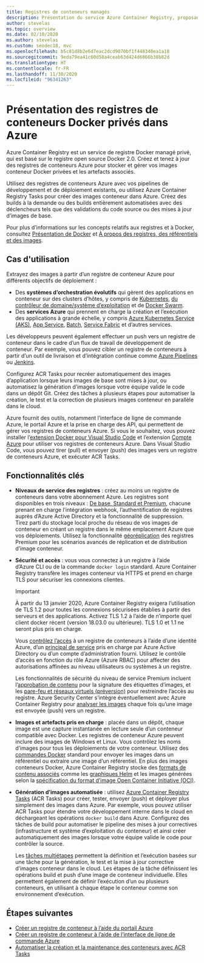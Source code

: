 ```yaml
---
title: Registres de conteneurs managés
description: Présentation du service Azure Container Registry, proposant des registres Docker privés, gérés et basés sur le cloud.
author: stevelas
ms.topic: overview
ms.date: 02/10/2020
ms.author: stevelas
ms.custom: seodec18, mvc
ms.openlocfilehash: b5c81d8b2e6d7eac2dcd9070bf1f448340ea1a18
ms.sourcegitcommit: 9eda79ea41c60d58a4ceab63d424d6866b38b82d
ms.translationtype: HT
ms.contentlocale: fr-FR
ms.lasthandoff: 11/30/2020
ms.locfileid: "96341263"
---
```

# <a name="introduction-to-private-docker-container-registries-in-azure"></a>Présentation des registres de conteneurs Docker privés dans Azure

Azure Container Registry est un service de registre Docker managé privé, qui est basé sur le registre open source Docker 2.0. Créez et tenez à jour des registres de conteneurs Azure pour stocker et gérer vos images conteneur Docker privées et les artefacts associés.

Utilisez des registres de conteneurs Azure avec vos pipelines de développement et de déploiement existants, ou utilisez Azure Container Registry Tasks pour créer des images conteneur dans Azure. Créez des builds à la demande ou des builds entièrement automatisées avec des déclencheurs tels que des validations du code source ou des mises à jour d’images de base.

Pour plus d’informations sur les concepts relatifs aux registres et à Docker, consultez [Présentation de Docker](https://docs.docker.com/engine/docker-overview/) et [À propos des registres, des référentiels et des images](container-registry-concepts.md).

## <a name="use-cases"></a>Cas d'utilisation

Extrayez des images à partir d’un registre de conteneur Azure pour différents objectifs de déploiement :

* Des **systèmes d’orchestration évolutifs** qui gèrent des applications en conteneur sur des clusters d’hôtes, y compris de [Kubernetes](https://kubernetes.io/docs/), [du contrôleur de domaine/système d’exploitation](https://docs.mesosphere.com/) et de [Docker Swarm](https://docs.docker.com/get-started/swarm-deploy/).
* Des **services Azure** qui prennent en charge la création et l’exécution des applications à grande échelle, y compris [Azure Kubernetes Service (AKS)](../aks/index.yml), [App Service](../app-service/index.yml), [Batch](../batch/index.yml), [Service Fabric](../service-fabric/index.yml) et d’autres services.

Les développeurs peuvent également effectuer un push vers un registre de conteneur dans le cadre d’un flux de travail de développement de conteneur. Par exemple, vous pouvez cibler un registre de conteneurs à partir d’un outil de livraison et d’intégration continue comme [Azure Pipelines](/azure/devops/pipelines/ecosystems/containers/acr-template) ou [Jenkins](https://jenkins.io/).

Configurez ACR Tasks pour recréer automatiquement des images d’application lorsque leurs images de base sont mises à jour, ou automatisez la génération d’images lorsque votre équipe valide le code dans un dépôt Git. Créez des tâches à plusieurs étapes pour automatiser la création, le test et la correction de plusieurs images conteneur en parallèle dans le cloud.

Azure fournit des outils, notamment l’interface de ligne de commande Azure, le portail Azure et la prise en charge des API, qui permettent de gérer vos registres de conteneurs Azure. Si vous le souhaitez, vous pouvez installer l’[extension Docker pour Visual Studio Code](https://code.visualstudio.com/docs/azure/docker) et l’extension [Compte Azure](https://marketplace.visualstudio.com/items?itemName=ms-vscode.azure-account) pour utiliser vos registres de conteneurs Azure. Dans Visual Studio Code, vous pouvez tirer (pull) et envoyer (push) des images vers un registre de conteneurs Azure, et exécuter ACR Tasks.

## <a name="key-features"></a>Fonctionnalités clés

* **Niveaux de service des registres** : créez au moins un registre de conteneurs dans votre abonnement Azure. Les registres sont disponibles en trois niveaux : [De base, Standard et Premium](container-registry-skus.md), chacune prenant en charge l’intégration webhook, l’authentification de registres auprès d’Azure Active Directory et la fonctionnalité de suppression. Tirez parti du stockage local proche du réseau de vos images de conteneur en créant un registre dans le même emplacement Azure que vos déploiements. Utilisez la fonctionnalité [géoréplication](container-registry-geo-replication.md) des registres Premium pour les scénarios avancés de réplication et de distribution d’image conteneur. 

* **Sécurité et accès** : vous vous connectez à un registre à l’aide d’Azure CLI ou de la commande `docker login` standard. Azure Container Registry transfère les images conteneur via HTTPS et prend en charge TLS pour sécuriser les connexions clientes. 

  > [!IMPORTANT]
  > À partir du 13 janvier 2020, Azure Container Registry exigera l’utilisation de TLS 1.2 pour toutes les connexions sécurisées établies à partir des serveurs et des applications. Activez TLS 1.2 à l’aide de n’importe quel client docker récent (version 18.03.0 ou ultérieure). TLS 1.0 et 1.1 ne seront plus pris en charge. 

  Vous [contrôlez l’accès](container-registry-authentication.md) à un registre de conteneurs à l’aide d’une identité Azure, d’un [principal de service](../active-directory/develop/app-objects-and-service-principals.md) pris en charge par Azure Active Directory ou d’un compte d’administration fourni. Utilisez le contrôle d’accès en fonction du rôle Azure (Azure RBAC) pour affecter des autorisations affinées au niveau utilisateurs ou systèmes à un registre.

  Les fonctionnalités de sécurité du niveau de service Premium incluent l’[approbation de contenu](container-registry-content-trust.md) pour la signature des étiquettes d’images, et les [pare-feu et réseaux virtuels (préversion)](container-registry-vnet.md) pour restreindre l’accès au registre. Azure Security Center s’intègre éventuellement avec Azure Container Registry pour [analyser les images](../security-center/defender-for-container-registries-introduction.md?bc=%2fazure%2fcontainer-registry%2fbreadcrumb%2ftoc.json&toc=%2fazure%2fcontainer-registry%2ftoc.json) chaque fois qu’une image est envoyée (push) vers un registre.

* **Images et artefacts pris en charge** : placée dans un dépôt, chaque image est une capture instantanée en lecture seule d’un conteneur compatible avec Docker. Les registres de conteneur Azure peuvent inclure des images de Windows et Linux. Vous contrôlez les noms d’images pour tous les déploiements de votre conteneur. Utilisez des [commandes Docker](https://docs.docker.com/engine/reference/commandline/) standard pour envoyer les images dans un référentiel ou extraire une image d’un référentiel. En plus des images conteneurs Docker, Azure Container Registry stocke des [formats de contenu associés](container-registry-image-formats.md) comme les [graphiques Helm](container-registry-helm-repos.md) et les images générées selon la [spécification du format d’image Open Container Initiative (OCI)](https://github.com/opencontainers/image-spec/blob/master/spec.md).

* **Génération d’images automatisée** : utilisez [Azure Container Registry Tasks](container-registry-tasks-overview.md) (ACR Tasks) pour créer, tester, envoyer (push) et déployer plus simplement des images dans Azure. Par exemple, vous pouvez utiliser ACR Tasks pour étendre votre développement interne dans le cloud en déchargeant les opérations `docker build` dans Azure. Configurez des tâches de build pour automatiser le pipeline des mises à jour correctives (infrastructure et système d’exploitation du conteneur) et ainsi créer automatiquement des images lorsque votre équipe valide le code pour contrôler la source.

  Les [tâches multiétapes](container-registry-tasks-overview.md#multi-step-tasks) permettent la définition et l’exécution basées sur une tâche pour la génération, le test et la mise à jour corrective d’images conteneur dans le cloud. Les étapes de la tâche définissent les opérations build et push d’une image de conteneur individuelle. Elles permettent également de définir l’exécution d’un ou plusieurs conteneurs, en utilisant à chaque étape le conteneur comme son environnement d’exécution.

## <a name="next-steps"></a>Étapes suivantes

* [Créer un registre de conteneur à l’aide du portail Azure](container-registry-get-started-portal.md)
* [Créer un registre de conteneur à l’aide de l’interface de ligne de commande Azure](container-registry-get-started-azure-cli.md)
* [Automatiser la création et la maintenance des conteneurs avec ACR Tasks](container-registry-tasks-overview.md)